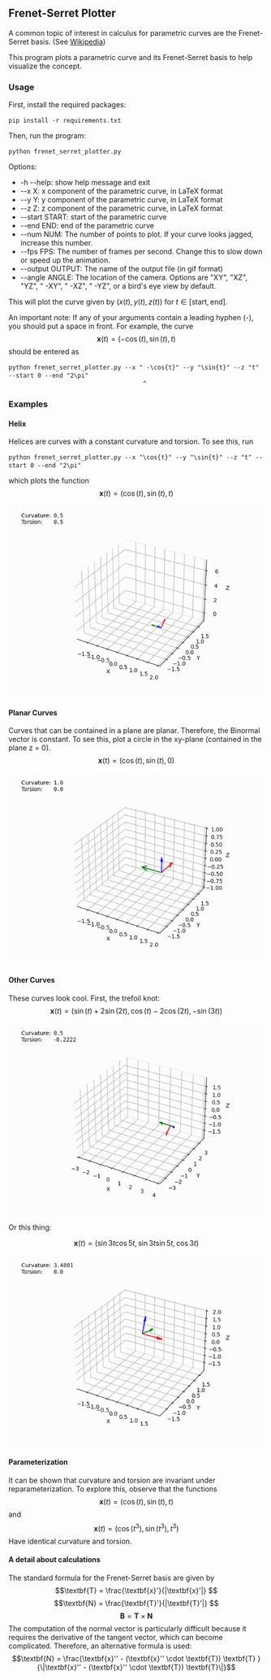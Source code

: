 ## Frenet-Serret Plotter

A common topic of interest in calculus for parametric curves are the Frenet-Serret basis. (See [Wikipedia](https://en.wikipedia.org/wiki/Frenet%E2%80%93Serret_formulas))

This program plots a parametric curve and its Frenet-Serret basis to help visualize the concept. 

### Usage
First, install the required packages:
```
pip install -r requirements.txt
```
Then, run the program:
```
python frenet_serret_plotter.py
```
Options: 
* -h --help: show help message and exit
* --x X: x component of the parametric curve, in LaTeX format
* --y Y: y component of the parametric curve, in LaTeX format
* --z Z: z component of the parametric curve, in LaTeX format
* --start START: start of the parametric curve
* --end END: end of the parametric curve
* --num NUM: The number of points to plot. If your curve looks jagged, increase this number.
* --fps FPS: The number of frames per second. Change this to slow down or speed up the animation.
* --output OUTPUT: The name of the output file (in gif format)
* --angle ANGLE: The location of the camera. Options are "XY", "XZ", "YZ", " -XY", " -XZ", " -YZ", or a bird's eye view by default. 

This will plot the curve given by $(x(t), y(t), z(t))$ for $t \in [\text{start}, \text{end}]$. 

An important note: If any of your arguments contain a leading hyphen (-), you should put a space in front. For example, the curve 
$$\textbf{x}(t) = ( -\cos(t), \sin(t), t )$$
should be entered as 
```
python frenet_serret_plotter.py --x " -\cos{t}" --y "\sin{t}" --z "t" --start 0 --end "2\pi"
                                     ^
```

### Examples
#### Helix
Helices are curves with a constant curvature and torsion. 
To see this, run 
```
python frenet_serret_plotter.py --x "\cos{t}" --y "\sin{t}" --z "t" --start 0 --end "2\pi"
```
which plots the function
$$\textbf{x}(t) = ( \cos(t), \sin(t), t  )$$
<p align="center">
  <img src="https://github.com/LiuJ0/FrenetSerretPlotter/blob/main/img/helix_example.gif">
</p>

#### Planar Curves
Curves that can be contained in a plane are planar. Therefore, the Binormal vector is constant.
To see this, plot a circle in the xy-plane (contained in the plane z = 0). 
$$\textbf{x}(t) = ( \cos(t), \sin(t), 0 )$$
<p align="center">
  <img src="https://github.com/LiuJ0/FrenetSerretPlotter/blob/main/img/circle_example.gif">
</p>

#### Other Curves
These curves look cool. 
First, the trefoil knot: 
$$\textbf{x}(t) = ( \sin(t) + 2\sin(2t), \cos(t) - 2\cos(2t), -\sin(3t) )$$
<p align="center">
  <img src="https://github.com/LiuJ0/FrenetSerretPlotter/blob/main/img/trefoil_knot_example.gif">
</p>
Or this thing:

$$\textbf{x}(t) = ( \sin{3t}\cos{5t}, \sin{3t}\sin{5t}, \cos{3t} )$$

<p align="center">
  <img src="https://github.com/LiuJ0/FrenetSerretPlotter/blob/main/img/thing_example.gif">
</p>

#### Parameterization
It can be shown that curvature and torsion are invariant under reparameterization. 
To explore this, observe that the functions 
$$\textbf{x}(t) = ( \cos(t), \sin(t), t )$$
and 
$$\textbf{x}(t) = ( \cos(t^3), \sin(t^3), t^3 )$$
Have identical curvature and torsion. 

#### A detail about calculations
The standard formula for the Frenet-Serret basis are given by 
$$\textbf{T} = \frac{\textbf{x}'}{|\textbf{x}'|} $$
$$\textbf{N} = \frac{\textbf{T}'}{|\textbf{T}'|} $$
$$\textbf{B} = \textbf{T} \times \textbf{N} $$
The computation of the normal vector is particularly difficult because it requires the derivative of the tangent vector, which can become complicated. Therefore, an alternative formula is used:
$$\textbf{N} = \frac{\textbf{x}'' - (\textbf{x}'' \cdot \textbf{T}) \textbf{T} }{\|\textbf{x}'' - (\textbf{x}'' \cdot \textbf{T}) \textbf{T}\|}$$